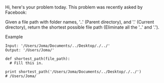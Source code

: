 Hi, here's your problem today. This problem was recently asked by Facebook:

Given a file path with folder names, '..' (Parent directory), and '.' (Current directory), return the shortest possible file path (Eliminate all the '..' and '.').

Example
```
Input: '/Users/Joma/Documents/../Desktop/./../'
Output: '/Users/Joma/'
```
```
def shortest_path(file_path):
  # Fill this in.

print shortest_path('/Users/Joma/Documents/../Desktop/./../')
# /Users/Joma/
```
